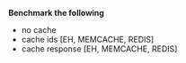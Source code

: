 **Benchmark the following**

* no cache
* cache ids [EH, MEMCACHE, REDIS]
* cache response [EH, MEMCACHE, REDIS]